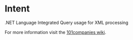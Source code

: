 # Intent
.NET Language Integrated Query usage for XML processing 

For more information visit the [101companies wiki](http://www.101companies.org).